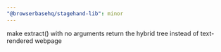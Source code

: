 ```yaml
---
"@browserbasehq/stagehand-lib": minor
---
```


make extract() with no arguments return the hybrid tree instead of text-rendered webpage
